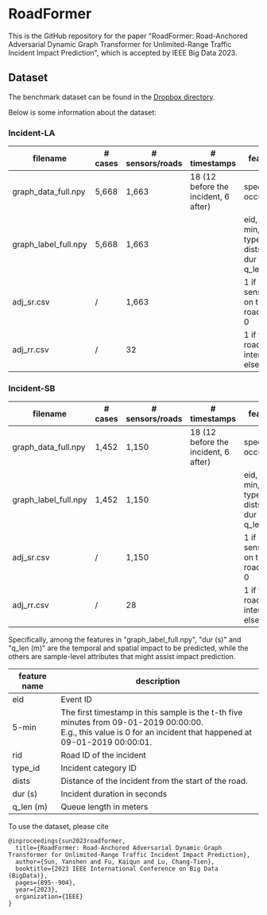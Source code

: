# RoadFormer

This is the GitHub repository for the paper "RoadFormer: Road-Anchored Adversarial Dynamic Graph Transformer for Unlimited-Range Traffic Incident Impact Prediction", which is accepted by IEEE Big Data 2023.

## Dataset
The benchmark dataset can be found in the [Dropbox directory](https://www.dropbox.com/scl/fo/i307pqi72eeq64c1bfx9b/ADcx1eR0_gMSB8Z9vfiugh4?rlkey=sy59iwkinbf4k20h9cjlshycw&dl=0). 

Below is some information about the dataset:

### Incident-LA
| filename              | # cases | # sensors/roads | # timestamps                         | features         | shape               |
| --------------------- | ------- | --------------- | ------------------------------------ | ---------------- | ------------------- |
| graph_data_full.npy   | 5,668   | 1,663           | 18 (12 before the incident, 6 after) | speed, occupancy | (5668, 18, 1663, 2) |
| graph_label_full.npy  | 5,668   | 1,663           |	| eid, 5-min, rid, type_id, dists, <br>dur (s), q_len (m) |	(5668, 7)           |
| adj_sr.csv		        | /       | 1,663		        |                                      | 1 if a sensor is on the road, else 0	| (1663, 1663) |
| adj_rr.csv		        | /       | 32		          |                                      | 1 if two roads intersect, else 0	| (32, 32) |

### Incident-SB
| filename              | # cases | # sensors/roads | # timestamps                         | features         | shape               |
| --------------------- | ------- | --------------- | ------------------------------------ | ---------------- | ------------------- |
| graph_data_full.npy   | 1,452   | 1,150           | 18 (12 before the incident, 6 after) | speed, occupancy | (1452, 18, 1150, 2) |
| graph_label_full.npy  | 1,452   | 1,150           |	| eid, 5-min, rid, type_id, dists, <br>dur (s), q_len (m) |	(1452, 7)           |
| adj_sr.csv		        | /       | 1,150		        |                                      | 1 if a sensor is on the road, else 0	| (1150, 1150) |
| adj_rr.csv		        | /       | 28		          |                                      | 1 if two roads intersect, else 0	| (28, 28) |

Specifically, among the features in "graph_label_full.npy", "dur (s)" and "q_len (m)" are the temporal and spatial impact to be predicted, while the others are sample-level attributes that might assist impact prediction.

| feature name  | description |
| ------------- | ------------- |
| eid  | Event ID  |
| 5-min  | The first timestamp in this sample is the t-th five minutes from 09-01-2019 00:00:00.<br> E.g., this value is 0 for an incident that happened at 09-01-2019 00:00:01.|
| rid  | Road ID of the incident  |
| type_id  | Incident category ID |
| dists  | Distance of the incident from the start of the road.  |
| dur (s)  | Incident duration in seconds  |
| q_len (m)  | Queue length in meters  |

To use the dataset, please cite

```
@inproceedings{sun2023roadformer,
  title={RoadFormer: Road-Anchored Adversarial Dynamic Graph Transformer for Unlimited-Range Traffic Incident Impact Prediction},
  author={Sun, Yanshen and Fu, Kaiqun and Lu, Chang-Tien},
  booktitle={2023 IEEE International Conference on Big Data (BigData)},
  pages={895--904},
  year={2023},
  organization={IEEE}
}
```
